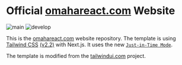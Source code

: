 # Official [omahareact.com](https://www.omahareact.com/) Website

![main](https://github.com/OmahaReact/omahareact.com/.github/workflows/main.yml/badge.svg?branch=main) ![develop](https://github.com/OmahaReact/omahareact.com/.github/workflows/main.yml/badge.svg?branch=develop)

This is the [omahareact.com](https://www.omahareact.com/) website repository. The template is using [Tailwind CSS](https://tailwindcss.com/) [(v2.2)](https://blog.tailwindcss.com/tailwindcss-2-2) with Next.js. It uses the new [`Just-in-Time Mode`](https://tailwindcss.com/docs/just-in-time-mode).

The template is modified from the [tailwindui.com](https://tailwindui.com/) project.
